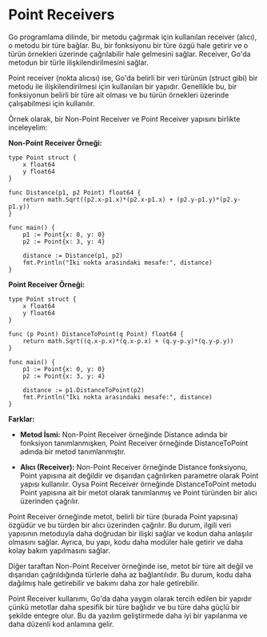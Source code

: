 # Point Receivers

Go programlama dilinde, bir metodu çağırmak için kullanılan receiver (alıcı), o metodu bir türe bağlar. Bu, bir fonksiyonu bir türe özgü hale getirir ve o türün örnekleri üzerinde çağrılabilir hale gelmesini sağlar. Receiver, Go'da metodun bir türle ilişkilendirilmesini sağlar.

Point receiver (nokta alıcısı) ise, Go'da belirli bir veri türünün (struct gibi) bir metodu ile ilişkilendirilmesi için kullanılan bir yapıdır. Genellikle bu, bir fonksiyonun belirli bir türe ait olması ve bu türün örnekleri üzerinde çalışabilmesi için kullanılır.

Örnek olarak, bir Non-Point Receiver ve Point Receiver yapısını birlikte inceleyelim:

**Non-Point Receiver Örneği:**

```
type Point struct {
	x float64
	y float64
}

func Distance(p1, p2 Point) float64 {
	return math.Sqrt((p2.x-p1.x)*(p2.x-p1.x) + (p2.y-p1.y)*(p2.y-p1.y))
}

func main() {
	p1 := Point{x: 0, y: 0}
	p2 := Point{x: 3, y: 4}

	distance := Distance(p1, p2)
	fmt.Println("İki nokta arasındaki mesafe:", distance)
}
```

**Point Receiver Örneği:**

```
type Point struct {
	x float64
	y float64
}

func (p Point) DistanceToPoint(q Point) float64 {
	return math.Sqrt((q.x-p.x)*(q.x-p.x) + (q.y-p.y)*(q.y-p.y))
}

func main() {
	p1 := Point{x: 0, y: 0}
	p2 := Point{x: 3, y: 4}

	distance := p1.DistanceToPoint(p2)
	fmt.Println("İki nokta arasındaki mesafe:", distance)
}
```

**Farklar:**

- **Metod İsmi:** Non-Point Receiver örneğinde Distance adında bir fonksiyon tanımlanmışken, Point Receiver örneğinde DistanceToPoint adında bir metod tanımlanmıştır.

- **Alıcı (Receiver):** Non-Point Receiver örneğinde Distance fonksiyonu, Point yapısına ait değildir ve dışarıdan çağrılırken parametre olarak Point yapısı kullanılır. Oysa Point Receiver örneğinde DistanceToPoint metodu Point yapısına ait bir metot olarak tanımlanmış ve Point türünden bir alıcı üzerinden çağrılır.

Point Receiver örneğinde metot, belirli bir türe (burada Point yapısına) özgüdür ve bu türden bir alıcı üzerinden çağrılır. Bu durum, ilgili veri yapısının metoduyla daha doğrudan bir ilişki sağlar ve kodun daha anlaşılır olmasını sağlar. Ayrıca, bu yapı, kodu daha modüler hale getirir ve daha kolay bakım yapılmasını sağlar.

Diğer taraftan Non-Point Receiver örneğinde ise, metot bir türe ait değil ve dışarıdan çağrıldığında türlerle daha az bağlantılıdır. Bu durum, kodu daha dağılmış hale getirebilir ve bakımı daha zor hale getirebilir.

Point Receiver kullanımı, Go'da daha yaygın olarak tercih edilen bir yapıdır çünkü metotlar daha spesifik bir türe bağlıdır ve bu türe daha güçlü bir şekilde entegre olur. Bu da yazılım geliştirmede daha iyi bir yapılanma ve daha düzenli kod anlamına gelir.